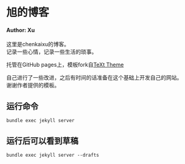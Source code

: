 # 旭的博客

#### Author: Xu
这里是chenkaixu的博客。  
记录一些心情，记录一些生活的琐事。  

托管在GitHub pages上，模板fork自[TeXt Theme](https://tianqi.name/jekyll-TeXt-theme/)

自己进行了一些改进，之后有时间的话准备在这个基础上开发自己的网站。  
谢谢作者提供的模板。

## 运行命令
```
bundle exec jekyll server
```

## 运行后可以看到草稿
```
bundle exec jekyll server --drafts
```

